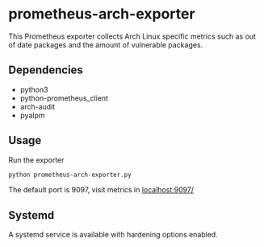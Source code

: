 # prometheus-arch-exporter

This Prometheus exporter collects Arch Linux specific metrics such as out of date packages and the amount of vulnerable packages.

## Dependencies

* python3
* python-prometheus_client
* arch-audit
* pyalpm

## Usage

Run the exporter
```bash
python prometheus-arch-exporter.py
```

The default port is 9097, visit metrics in [localhost:9097/](http://localhost:9097/)

## Systemd

A systemd service is available with hardening options enabled.
